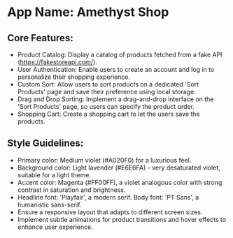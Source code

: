 # **App Name**: Amethyst Shop

## Core Features:

- Product Catalog: Display a catalog of products fetched from a fake API (https://fakestoreapi.com/).
- User Authentication: Enable users to create an account and log in to personalize their shopping experience.
- Custom Sort: Allow users to sort products on a dedicated 'Sort Products' page and save their preference using local storage.
- Drag and Drop Sorting: Implement a drag-and-drop interface on the 'Sort Products' page, so users can specify the product order.
- Shopping Cart: Create a shopping cart to let the users save the products.

## Style Guidelines:

- Primary color: Medium violet (#A020F0) for a luxurious feel.
- Background color: Light lavender (#E6E6FA) - very desaturated violet, suitable for a light theme.
- Accent color: Magenta (#FF00FF), a violet analogous color with strong contrast in saturation and brightness.
- Headline font: 'Playfair', a modern serif. Body font: 'PT Sans', a humanistic sans-serif.
- Ensure a responsive layout that adapts to different screen sizes.
- Implement subtle animations for product transitions and hover effects to enhance user experience.